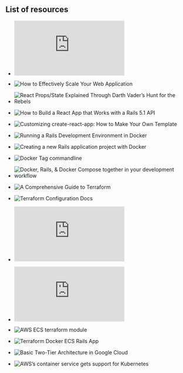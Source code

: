 ## List of resources


- ![Getting Started with Rails](http://guides.rubyonrails.org/getting_started.html)

- ![How to Effectively Scale Your Web Application](https://www.netguru.co/blog/effectively-scale-web-application)

- ![React Props/State Explained Through Darth Vader’s Hunt for the Rebels](https://medium.freecodecamp.org/react-props-state-explained-through-darth-vaders-hunt-for-the-rebels-8ee486576492)

- ![How to Build a React App that Works with a Rails 5.1 API](https://www.sitepoint.com/react-rails-5-1/)

- ![Customizing create-react-app: How to Make Your Own Template](https://auth0.com/blog/how-to-configure-create-react-app/)

- ![Running a Rails Development Environment in Docker](https://blog.codeship.com/running-rails-development-environment-docker/)

- ![Creating a new Rails application project with Docker](https://github.com/IcaliaLabs/guides/wiki/Creating-a-new-Rails-application-project-with-Docker)

- ![Docker Tag commandline](https://docs.docker.com/engine/reference/commandline/tag)

- ![
Docker, Rails, & Docker Compose together in your development workflow](https://blog.carbonfive.com/2015/03/17/docker-rails-docker-compose-together-in-your-development-workflow/)

- ![A Comprehensive Guide to Terraform](https://blog.gruntwork.io/a-comprehensive-guide-to-terraform-b3d32832baca)

- ![Terraform Configuration Docs](https://www.terraform.io/docs/configuration)

- ![Amazon Elastic Container Service](http://docs.aws.amazon.com/es_es/AmazonECS/latest/developerguide/ecs_services.html)

- ![Amazon ECS Task Definitions](http://docs.aws.amazon.com/AmazonECS/latest/developerguide/task_definitions.html)

- ![AWS ECS terraform module](https://github.com/arminc/terraform-ecs)

- ![Terraform Docker ECS Rails App](https://github.com/kuldeep-surendra/terraform-docker-ecs-rails_app)

- ![Basic Two-Tier Architecture in Google Cloud](https://github.com/domingusj/terraform-rails)

- ![AWS’s container service gets support for Kubernetes](https://techcrunch.com/2017/11/29/awss-container-service-gets-support-for-kubernetes/)
